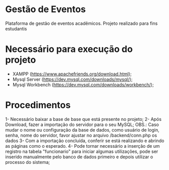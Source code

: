 # Gestão de Eventos
Plataforma de gestão de eventos acadêmicos. Projeto realizado para fins estudantis

# Necessário para execução do projeto
* XAMPP (https://www.apachefriends.org/download.html);
* Mysql Server (https://dev.mysql.com/downloads/mysql/);
* Mysql Workbench (https://dev.mysql.com/downloads/workbench/);

# Procedimentos
1- Necessário baixar a base de base que está presente no projeto;
2- Após Download, fazer a importação do servidor para o seu MySQL;
    OBS.: Caso mudar o nome ou configuração da base de dados, como usuário de login, senha, nome do servidor, favor ajustar no arquivo /backend/conn.php os dados
3- Com a importação concluída, conferir se está realizando e abrindo as páginas como o esperado.
4- Pode tornar necessário a inserção de um registro na tabela "funcionario" para iniciar algumas utilizações, pode ser inserido manualmente pelo banco de dados primeiro e depois utilizar o processo do sistema;